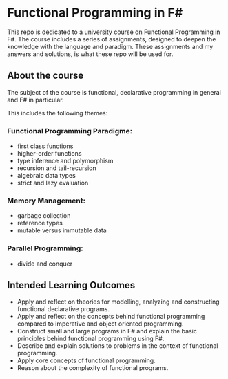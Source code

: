 # Functional Programming in F#

This repo is dedicated to a university course on Functional Programming in F#. The course includes a series of assignments, designed to deepen the knowledge with the language and paradigm. These assignments and my answers and solutions, is what these repo will be used for.

## About the course

The subject of the course is functional, declarative programming in general and F# in particular.

This includes the following themes:

### Functional Programming Paradigme:
- first class functions
- higher-order functions
- type inference and polymorphism
- recursion and tail-recursion
- algebraic data types
- strict and lazy evaluation

### Memory Management:
- garbage collection
- reference types
- mutable versus immutable data

### Parallel Programming:
- divide and conquer

## Intended Learning Outcomes

- Apply and reflect on theories for modelling, analyzing and constructing functional declarative programs.
- Apply and reflect on the concepts behind functional programming compared to imperative and object oriented programming.
- Construct small and large programs in F# and explain the basic principles behind functional programming using F#.
- Describe and explain solutions to problems in the context of functional programming.
- Apply core concepts of functional programming.
- Reason about the complexity of functional programs.
